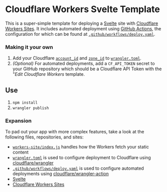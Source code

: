 # Cloudflare Workers Svelte Template

This is a super-simple template for deploying a [Svelte](https://svelte.dev/) site with [Cloudflare Workers Sites](https://workers.cloudflare.com/sites). It includes automated deployment using [GitHub Actions](https://github.com/features/actions), the configuration for which can be found at [`.github/workflows/deploy.yaml`](https://github.com/jpwilliams/cloudflare-workers-svelte/blob/master/.github/workflows/deploy.yaml).

### Making it your own

1. Add your Cloudflare [`account_id`](https://github.com/jpwilliams/cloudflare-workers-svelte/blob/master/wrangler.toml#L3) and [`zone_id`](https://github.com/jpwilliams/cloudflare-workers-svelte/blob/master/wrangler.toml#L6) to [`wrangler.toml`](https://github.com/jpwilliams/cloudflare-workers-svelte/blob/master/wrangler.toml).
2. _(Optional)_ For automated deployments, add a `CF_API_TOKEN` secret to your GitHub repository which should be a Cloudflare API Token with the "_Edit Cloudflare Workers_ template.

## Use

1. `npm install`
2. `wrangler publish`

### Expansion

To pad out your app with more complex features, take a look at the following files, repositories, and sites:

- [`workers-site/index.js`](https://github.com/jpwilliams/cloudflare-workers-svelte/blob/master/workers-sites/index.js) handles how the Workers fetch your static content
- [`wrangler.toml`](https://github.com/jpwilliams/cloudflare-workers-svelte/blob/master/wrangler.toml) is used to configure deployment to Cloudflare using [cloudflare/wrangler](https://github.com/cloudflare/wrangler)
- [`.github/workflows/deploy.yaml`](https://github.com/jpwilliams/cloudflare-workers-svelte/blob/master/.github/workflows/deploy.yaml) is used to configure automated deployments using [cloudflare/wrangler-action](https://github.com/cloudflare/wrangler-action)
- [Svelte](https://svelte.dev/)
- [Cloudflare Workers Sites](https://workers.cloudflare.com/sites)
